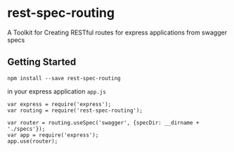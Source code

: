 # rest-spec-routing

A Toolkit for Creating RESTful routes for express applications from swagger specs

## Getting Started

`npm install --save rest-spec-routing`

in your express application `app.js`


```
var express = require('express');
var routing = require('rest-spec-routing');

var router = routing.useSpec('swagger', {specDir: __dirname + './specs'});
var app = require('express');
app.use(router);

```
